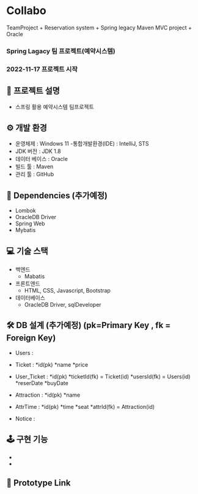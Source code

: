# Collabo
TeamProject + Reservation system + Spring legacy Maven MVC project + Oracle

### Spring Lagacy 팀 프로젝트(예약시스템)
### 2022-11-17 프로젝트 시작

## 📢 프로젝트 설명
- 스프링 활용 예약시스템 팀프로젝트


## ⚙ 개발 환경
- 운영체제 : Windows 11
-통합개발환경(IDE) : IntelliJ, STS
- JDK 버전 : JDK 1.8
- 데이터 베이스 : Oracle
- 빌드 툴 : Maven
- 관리 툴 : GitHub


## 🔌 Dependencies (추가예정)
- Lombok
- OracleDB Driver
- Spring Web
- Mybatis


## 💻 기술 스택
- 백엔드
  - Mabatis
- 프론트엔드
  - HTML, CSS, Javascript, Bootstrap
- 데이터베이스
  - OracleDB Driver, sqlDeveloper


## 🛠 DB 설계 (추가예정) (pk=Primary Key , fk = Foreign Key)
- Users :

- Ticket :
  *id(pk)
  *name
  *price
  
- User_Ticket :
  *id(pk)
  *ticketId(fk) = Ticket(id)
  *usersId(fk) = Users(id)
  *reserDate
  *buyDate
  
- Attraction :
  *id(pk)
  *name

- AttrTime :
  *id(pk)
  *time
  *seat
  *attrId(fk) = Attraction(id)
  
- Notice :


## 🕹 구현 기능
- 
- 

## 🔗 Prototype Link
